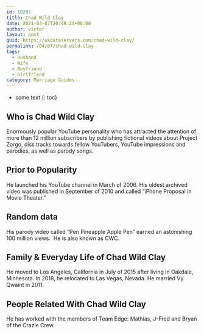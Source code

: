 ```yaml
---
id: 18207
title: Chad Wild Clay
date: 2021-04-07T20:49:24+00:00
author: victor
layout: post
guid: https://ukdataservers.com/chad-wild-clay/
permalink: /04/07/chad-wild-clay
tags:
  - Husband
  - Wife
  - Boyfriend
  - Girlfriend
category: Marriage Guides
---
```


* some text
{: toc}


## Who is Chad Wild Clay



Enormously popular YouTube personality who has attracted the attention of more than 12 million subscribers by publishing fictional videos about Project Zorgo, diss tracks towards fellow YouTubers, YouTube impressions and parodies, as well as parody songs.

                
                
                
## Prior to Popularity



He launched his YouTube channel in March of 2006. His oldest archived video was published in September of 2010 and called &#8220;iPhone Proposal in Movie Theater.&#8221;

                
                
                
## Random data



His parody video called &#8220;Pen Pineapple Apple Pen&#8221; earned an astonishing 100 million views.  He is also known as CWC.

                
                
                
## Family & Everyday Life of Chad Wild Clay



He moved to Los Angeles, California in July of 2015 after living in Oakdale, Minnesota. In 2018, he relocated to Las Vegas, Nevada. He married Vy Qwaint in 2011.

                
                
                
## People Related With Chad Wild Clay



He has worked with the members of Team Edge: Mathias, J-Fred and Bryan of the Crazie Crew.

                
              
            
          
          
          